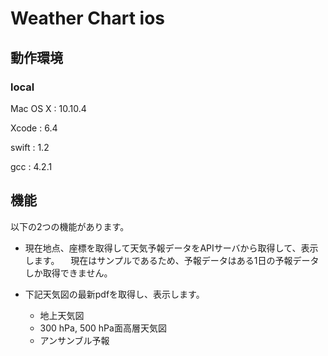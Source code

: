 # Weather Chart ios

## 動作環境
### local
Mac OS X : 10.10.4

Xcode : 6.4

swift : 1.2

gcc : 4.2.1

## 機能
以下の2つの機能があります。

- 現在地点、座標を取得して天気予報データをAPIサーバから取得して、表示します。
　現在はサンプルであるため、予報データはある1日の予報データしか取得できません。

- 下記天気図の最新pdfを取得し、表示します。

  - 地上天気図
  - 300 hPa, 500 hPa面高層天気図
  - アンサンブル予報


